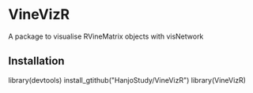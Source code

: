 # VineVizR
A package to visualise RVineMatrix objects with visNetwork

## Installation
  library(devtools)
  install_gtithub("HanjoStudy/VineVizR")
  library(VineVizR)



